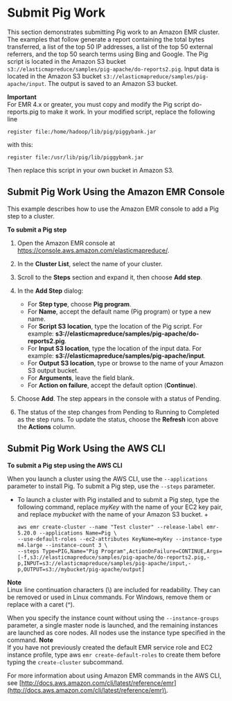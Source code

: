 # Submit Pig Work<a name="emr-pig-launch"></a>

This section demonstrates submitting Pig work to an Amazon EMR cluster\. The examples that follow generate a report containing the total bytes transferred, a list of the top 50 IP addresses, a list of the top 50 external referrers, and the top 50 search terms using Bing and Google\. The Pig script is located in the Amazon S3 bucket `s3://elasticmapreduce/samples/pig-apache/do-reports2.pig`\. Input data is located in the Amazon S3 bucket `s3://elasticmapreduce/samples/pig-apache/input`\. The output is saved to an Amazon S3 bucket\. 

**Important**  
For EMR 4\.x or greater, you must copy and modify the Pig script do\-reports\.pig to make it work\. In your modified script, replace the following line  

```
register file:/home/hadoop/lib/pig/piggybank.jar 
```
with this:  

```
register file:/usr/lib/pig/lib/piggybank.jar 
```
Then replace this script in your own bucket in Amazon S3\.

## Submit Pig Work Using the Amazon EMR Console<a name="ConsoleCreatingaPigJob"></a>

This example describes how to use the Amazon EMR console to add a Pig step to a cluster\. 

**To submit a Pig step**

1. Open the Amazon EMR console at [https://console\.aws\.amazon\.com/elasticmapreduce/](https://console.aws.amazon.com/elasticmapreduce/)\.

1. In the **Cluster List**, select the name of your cluster\.

1. Scroll to the **Steps** section and expand it, then choose **Add step**\.

1. In the **Add Step** dialog:
   + For **Step type**, choose **Pig program**\.
   + For **Name**, accept the default name \(Pig program\) or type a new name\.
   + For **Script S3 location**, type the location of the Pig script\. For example: **s3://elasticmapreduce/samples/pig\-apache/do\-reports2\.pig**\.
   + For **Input S3 location**, type the location of the input data\. For example: **s3://elasticmapreduce/samples/pig\-apache/input**\.
   + For **Output S3 location**, type or browse to the name of your Amazon S3 output bucket\.
   + For **Arguments**, leave the field blank\.
   + For **Action on failure**, accept the default option \(**Continue**\)\.

1. Choose **Add**\. The step appears in the console with a status of Pending\. 

1. The status of the step changes from Pending to Running to Completed as the step runs\. To update the status, choose the **Refresh** icon above the **Actions** column\. 

## Submit Pig Work Using the AWS CLI<a name="emr-pig-submit-work"></a>

**To submit a Pig step using the AWS CLI**

When you launch a cluster using the AWS CLI, use the `--applications` parameter to install Pig\. To submit a Pig step, use the `--steps` parameter\. 
+ To launch a cluster with Pig installed and to submit a Pig step, type the following command, replace *myKey* with the name of your EC2 key pair, and replace *mybucket* with the name of your Amazon S3 bucket\.
  + 

    ```
    aws emr create-cluster --name "Test cluster" --release-label emr-5.20.0 --applications Name=Pig \
    --use-default-roles --ec2-attributes KeyName=myKey --instance-type m4.large --instance-count 3 \
    --steps Type=PIG,Name="Pig Program",ActionOnFailure=CONTINUE,Args=[-f,s3://elasticmapreduce/samples/pig-apache/do-reports2.pig,-p,INPUT=s3://elasticmapreduce/samples/pig-apache/input,-p,OUTPUT=s3://mybucket/pig-apache/output]
    ```
**Note**  
Linux line continuation characters \(\\\) are included for readability\. They can be removed or used in Linux commands\. For Windows, remove them or replace with a caret \(^\)\.

  When you specify the instance count without using the `--instance-groups` parameter, a single master node is launched, and the remaining instances are launched as core nodes\. All nodes use the instance type specified in the command\.
**Note**  
If you have not previously created the default EMR service role and EC2 instance profile, type aws `emr create-default-roles` to create them before typing the `create-cluster` subcommand\.

  For more information about using Amazon EMR commands in the AWS CLI, see [http://docs.aws.amazon.com/cli/latest/reference/emr](http://docs.aws.amazon.com/cli/latest/reference/emr)\.